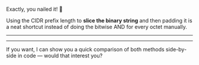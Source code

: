 Exactly, you nailed it! 🎯

Using the CIDR prefix length to **slice the binary string** and then padding it is a neat shortcut instead of doing the bitwise AND for every octet manually.

---



---

If you want, I can show you a quick comparison of both methods side-by-side in code — would that interest you?
